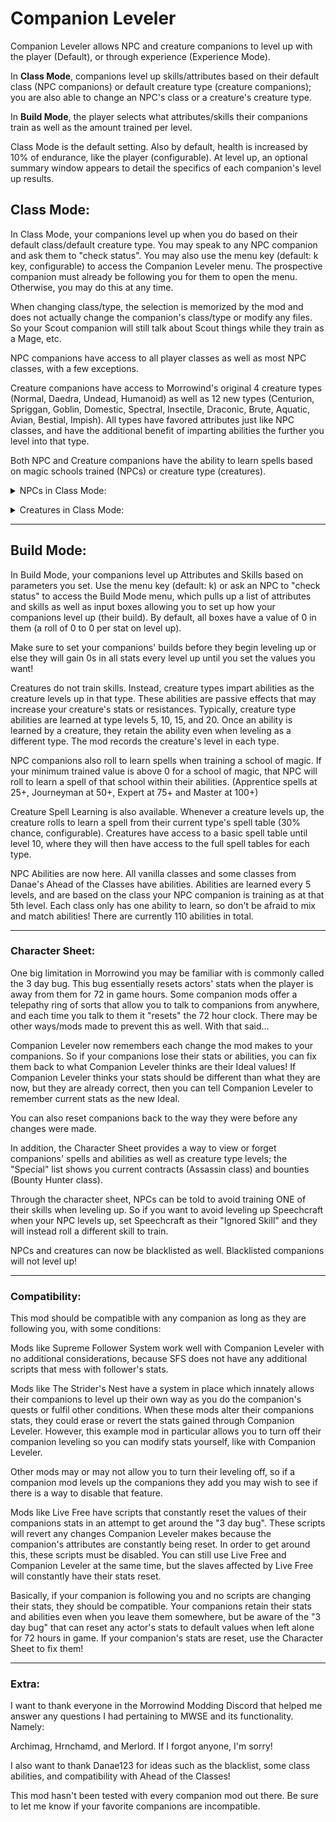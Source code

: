 # Companion Leveler
Companion Leveler allows NPC and creature companions to level up with the player (Default), or through experience (Experience Mode).

In **Class Mode**, companions level up skills/attributes based on their default class (NPC companions) or default creature type (creature companions); you are also able to change an NPC's class or a creature's creature type.

In **Build Mode**, the player selects what attributes/skills their companions train as well as the amount trained per level.

Class Mode is the default setting. Also by default, health is increased by 10% of endurance, like the player (configurable). At level up, an optional summary window appears to detail the specifics of each companion's level up results.


## Class Mode:

In Class Mode, your companions level up when you do based on their default class/default creature type. You may speak to any NPC companion and ask them to "check status". You may also use the menu key (default: k key, configurable) to access the Companion Leveler menu. The prospective companion must already be following you for them to open the menu. Otherwise, you may do this at any time.

When changing class/type, the selection is memorized by the mod and does not actually change the companion's class/type or modify any files. So your Scout companion will still talk about Scout things while they train as a Mage, etc.

NPC companions have access to all player classes as well as most NPC classes, with a few exceptions.

Creature companions have access to Morrowind's original 4 creature types (Normal, Daedra, Undead, Humanoid) as well as 12 new types (Centurion, Spriggan, Goblin, Domestic, Spectral, Insectile, Draconic, Brute, Aquatic, Avian, Bestial, Impish). All types have favored attributes just like NPC classes, and have the additional benefit of imparting abilities the further you level into that type.

Both NPC and Creature companions have the ability to learn spells based on magic schools trained (NPCs) or creature type (creatures).



<details><summary>NPCs in Class Mode:</summary>

When leveling up, NPCs train three attributes. The first two attributes are the favored attributes of the NPC's chosen class. The 3rd attribute is an attribute chosen by random. Each attribute is raised 1-4 points on level up by default (configurable).

NPCs also train in three random Major Skills by 3, 2, and 1 points respectively (configurable). NPCs train two random Minor Skills by 2 each (also configurable). The default settings increase Major Skills by 6 and Minor Skills by 4 for a total of 10 Major/Minor per level up, like the player. In addition, 2 random skills are chosen among all skills and increased by 1 each.

NPCs are also able to gain bonuses based on their Race, Specialization, Faction, and player Mentoring.

Racial bonuses are based on the NPC's racial skill bonuses, increasing a racial skill by 1 at a 50% chance at level up. (Configurable)

Specialization Bonuses are based on the specialization of the NPC's default class, increasing an attribute and a skill by 1 each at a 50% chance at level up. (Configurable) So if an NPC's chosen class is Mage, but they were originally a Scout, their specialization bonus will be based on Scout's specialization, which is Combat.

Faction Bonuses are based on the faction the NPC belongs to, if any. Faction bonuses increase an attribute and a skill by 1 each at a 25% chance at level up, based on the faction's favored attributes and skills. (Configurable) If the NPC has no faction, they are not able to receive this bonus.

Mentor Bonuses are based on the Major Skills of the player's class, even custom ones. Mentor bonuses increase a skill by 1 a 25% chance at level up, chosen randomly from the player's Major Skills. (Configurable)

Spell Learning is also available. Whenever an NPC trains a school of magic, the NPC rolls to learn a spell of that school (50% chance configurable), chosen from a table of spells that grows larger with greater skill. (Apprentice spells at 25+, Journeyman at 50+, Expert at 75+ and Master at 100+)

NPC Abilities are now here. All vanilla classes and some classes from Danae's Ahead of the Classes﻿ have abilities. Abilities are learned every 5 levels, and are based on the class your companion is training as at that 5th level. Each class only has one ability to learn, so don't be afraid to mix and match abilities! There are 110 abilities in total.</details>



<details><summary>Creatures in Class Mode:</summary>

When leveling up, creatures train 3 attributes. The first two attributes are the favored attributes of the creature's chosen type. The 3rd attribute is an attribute chosen by random. Each attribute is raised 1-4 points on level up by default (configurable). Creatures may also gain a bonus in attributes based on their type (Normal creatures gain a guaranteed additional +1 Agility on level up).

Creatures do not train skills. Instead, creature types impart abilities as the creature levels up in that type. These abilities are passive effects that may increase your creature's stats or resistances. Typically, creature type abilities are learned at type levels 5, 10, 15, and 20. Once an ability is learned by a creature, they retain the ability even when leveling as a different type. The mod records the creature's level in each type.

Creature Spell Learning is also available. Whenever a creature levels up, the creature rolls to learn a spell from their current type's spell table (30% chance, configurable). Creatures have access to a basic spell table until level 10, where they will then have access to the full spell tables for each type.</details>



-----------------------------------------------------------------------------------------------------------------------------------------------------------------------------------


## Build Mode:

In Build Mode, your companions level up Attributes and Skills based on parameters you set. Use the menu key (default: k) or ask an NPC to "check status" to access the Build Mode menu, which pulls up a list of attributes and skills as well as input boxes allowing you to set up how your companions level up (their build). By default, all boxes have a value of 0 in them (a roll of 0 to 0 per stat on level up).

Make sure to set your companions' builds before they begin leveling up or else they will gain 0s in all stats every level up until you set the values you want!

Creatures do not train skills. Instead, creature types impart abilities as the creature levels up in that type. These abilities are passive effects that may increase your creature's stats or resistances. Typically, creature type abilities are learned at type levels 5, 10, 15, and 20. Once an ability is learned by a creature, they retain the ability even when leveling as a different type. The mod records the creature's level in each type.

NPC companions also roll to learn spells when training a school of magic. If your minimum trained value is above 0 for a school of magic, that NPC will roll to learn a spell of that school within their abilities. (Apprentice spells at 25+, Journeyman at 50+, Expert at 75+ and Master at 100+)

Creature Spell Learning is also available. Whenever a creature levels up, the creature rolls to learn a spell from their current type's spell table (30% chance, configurable). Creatures have access to a basic spell table until level 10, where they will then have access to the full spell tables for each type.

NPC Abilities are now here. All vanilla classes and some classes from Danae's Ahead of the Classes﻿ have abilities. Abilities are learned every 5 levels, and are based on the class your NPC companion is training as at that 5th level. Each class only has one ability to learn, so don't be afraid to mix and match abilities! There are currently 110 abilities in total. 



-------------------------------------------------------------------------------------------------------------------------------------------------------------------------------------

### Character Sheet:

One big limitation in Morrowind you may be familiar with is commonly called the 3 day bug. This bug essentially resets actors' stats when the player is away from them for 72 in game hours. Some companion mods offer a telepathy ring of sorts that allow you to talk to companions from anywhere, and each time you talk to them it "resets" the 72 hour clock. There may be other ways/mods made to prevent this as well. With that said...

Companion Leveler now remembers each change the mod makes to your companions. So if your companions lose their stats or abilities, you can fix them back to what Companion Leveler thinks are their Ideal values! If Companion Leveler thinks your stats should be different than what they are now, but they are already correct, then you can tell Companion Leveler to remember current stats as the new Ideal.

You can also reset companions back to the way they were before any changes were made.

In addition, the Character Sheet provides a way to view or forget companions' spells and abilities as well as creature type levels; the "Special" list shows you current contracts (Assassin class) and bounties (Bounty Hunter class).

Through the character sheet, NPCs can be told to avoid training ONE of their skills when leveling up. So if you want to avoid leveling up Speechcraft when your NPC levels up, set Speechcraft as their "Ignored Skill" and they will instead roll a different skill to train.

NPCs and creatures can now be blacklisted as well. Blacklisted companions will not level up!


------------------------------------------------------------------------------------------------------------------------------------------------------------------------------------

### Compatibility:

This mod should be compatible with any companion as long as they are following you, with some conditions:

Mods like Supreme Follower System work well with Companion Leveler with no additional considerations, because SFS does not have any additional scripts that mess with follower's stats.

Mods like ﻿The Strider's Nest have a system in place which innately allows their companions to level up their own way as you do the companion's quests or fulfil other conditions. When these mods alter their companions stats, they could erase or revert the stats gained through Companion Leveler. However, this example mod in particular allows you to turn off their companion leveling so you can modify stats yourself, like with Companion Leveler.

Other mods may or may not allow you to turn their leveling off, so if a companion mod levels up the companions they add you may wish to see if there is a way to disable that feature.

Mods like Live Free have scripts that constantly reset the values of their companions stats in an attempt to get around the "3 day bug". These scripts will revert any changes Companion Leveler makes because the companion's attributes are constantly being reset. In order to get around this, these scripts must be disabled. You can still use Live Free and Companion Leveler at the same time, but the slaves affected by Live Free will constantly have their stats reset.

Basically, if your companion is following you and no scripts are changing their stats, they should be compatible. Your companions retain their stats and abilities even when you leave them somewhere, but be aware of the "3 day bug" that can reset any actor's stats to default values when left alone for 72 hours in game.﻿ If your companion's stats are reset, use the Character Sheet to fix them!﻿


------------------------------------------------------------------------------------------------------------------------------------------------------------------------------------

### Extra:

I want to thank everyone in the Morrowind Modding Discord that helped me answer any questions I had pertaining to MWSE and its functionality. Namely:

Archimag, Hrnchamd, and Merlord. If I forgot anyone, I'm sorry!

I also want to thank Danae123﻿ for ﻿ideas such as the blacklist, some class abilities, and compatibility with Ahead of the Classes!

This mod hasn't been tested with every companion mod out there. Be sure to let me know if your favorite companions are incompatible.
